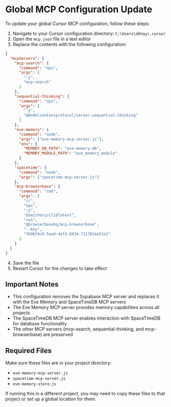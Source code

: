 # Global MCP Configuration Update

To update your global Cursor MCP configuration, follow these steps:

1. Navigate to your Cursor configuration directory: `C:\Users\dkhay\.cursor`
2. Open the `mcp.json` file in a text editor
3. Replace the contents with the following configuration:

```json
{
  "mcpServers": {
    "mcp-search": {
      "command": "npx",
      "args": [
        "-y",
        "mcp-search"
      ]
    },
    "sequential-thinking": {
      "command": "npx",
      "args": [
        "-y",
        "@modelcontextprotocol/server-sequential-thinking"
      ]
    },
    "eve-memory": {
      "command": "node",
      "args": ["eve-memory-mcp-server.js"],
      "env": {
        "MEMORY_DB_PATH": "eve-memory-db",
        "MEMORY_MODULE_PATH": "eve_memory_module"
      }
    },
    "spacetime": {
      "command": "node",
      "args": ["spacetime-mcp-server.js"]
    },
    "mcp-browserbase": {
      "command": "cmd",
      "args": [
        "/c",
        "npx",
        "-y",
        "@smithery/cli@latest",
        "run",
        "@browserbasehq/mcp-browserbase",
        "--key",
        "7b9b74c8-5ead-4afd-8434-711762ea51e2"
      ]
    }
  }
}
```

4. Save the file
5. Restart Cursor for the changes to take effect

## Important Notes

- This configuration removes the Supabase MCP server and replaces it with the Eve Memory and SpaceTimeDB MCP servers
- The Eve Memory MCP server provides memory capabilities across all projects
- The SpaceTimeDB MCP server enables interaction with SpaceTimeDB for database functionality
- The other MCP servers (mcp-search, sequential-thinking, and mcp-browserbase) are preserved

## Required Files

Make sure these files are in your project directory:
- `eve-memory-mcp-server.js`
- `spacetime-mcp-server.js`
- `eve-memory-store.js`

If running this in a different project, you may need to copy these files to that project or set up a global location for them. 